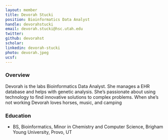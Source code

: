 ```yaml
---
layout: member
title: Devorah Stucki
position: Bioinformatics Data Analyst
handle: devorahstucki
email: devorah.stucki@hsc.utah.edu
twitter:
github: devorahst
scholar: 
linkedin: devorah-stucki
photo: devorah.jpeg
ucsf:
---
```


### Overview
Devorah is the labs Bioinformatics Data Analyst. She manages a EHR database and helps with genetic analysis. She’s passionate about using technology to find innovative solutions to complex problems. When she’s not working Devorah loves horses, music, and camping



### Education
- BS, Bioinformatics, Minor in Chemistry and Computer Science, Brigham Young University, Provo, UT
